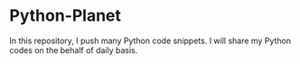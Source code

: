 # Python-Planet
In this repository, I push many Python code snippets.
I will share my Python codes on the behalf of daily basis.
